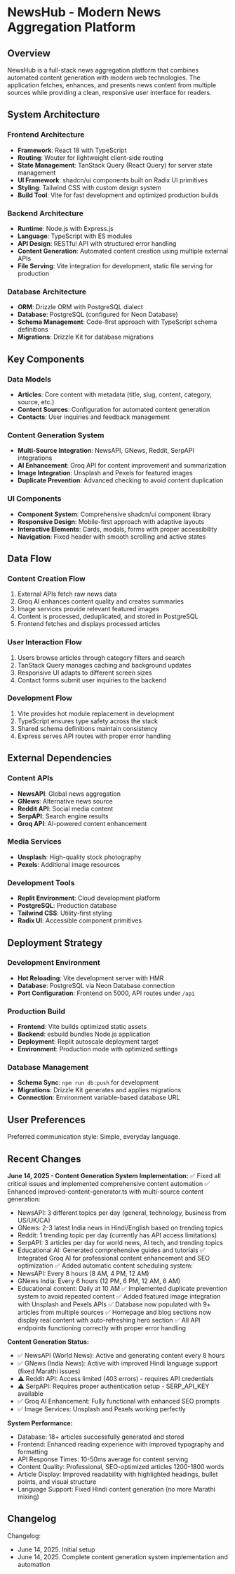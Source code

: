 # NewsHub - Modern News Aggregation Platform

## Overview

NewsHub is a full-stack news aggregation platform that combines automated content generation with modern web technologies. The application fetches, enhances, and presents news content from multiple sources while providing a clean, responsive user interface for readers.

## System Architecture

### Frontend Architecture
- **Framework**: React 18 with TypeScript
- **Routing**: Wouter for lightweight client-side routing
- **State Management**: TanStack Query (React Query) for server state management
- **UI Framework**: shadcn/ui components built on Radix UI primitives
- **Styling**: Tailwind CSS with custom design system
- **Build Tool**: Vite for fast development and optimized production builds

### Backend Architecture
- **Runtime**: Node.js with Express.js
- **Language**: TypeScript with ES modules
- **API Design**: RESTful API with structured error handling
- **Content Generation**: Automated content creation using multiple external APIs
- **File Serving**: Vite integration for development, static file serving for production

### Database Architecture
- **ORM**: Drizzle ORM with PostgreSQL dialect
- **Database**: PostgreSQL (configured for Neon Database)
- **Schema Management**: Code-first approach with TypeScript schema definitions
- **Migrations**: Drizzle Kit for database migrations

## Key Components

### Data Models
- **Articles**: Core content with metadata (title, slug, content, category, source, etc.)
- **Content Sources**: Configuration for automated content generation
- **Contacts**: User inquiries and feedback management

### Content Generation System
- **Multi-Source Integration**: NewsAPI, GNews, Reddit, SerpAPI integrations
- **AI Enhancement**: Groq API for content improvement and summarization
- **Image Integration**: Unsplash and Pexels for featured images
- **Duplicate Prevention**: Advanced checking to avoid content duplication

### UI Components
- **Component System**: Comprehensive shadcn/ui component library
- **Responsive Design**: Mobile-first approach with adaptive layouts
- **Interactive Elements**: Cards, modals, forms with proper accessibility
- **Navigation**: Fixed header with smooth scrolling and active states

## Data Flow

### Content Creation Flow
1. External APIs fetch raw news data
2. Groq AI enhances content quality and creates summaries
3. Image services provide relevant featured images
4. Content is processed, deduplicated, and stored in PostgreSQL
5. Frontend fetches and displays processed articles

### User Interaction Flow
1. Users browse articles through category filters and search
2. TanStack Query manages caching and background updates
3. Responsive UI adapts to different screen sizes
4. Contact forms submit user inquiries to the backend

### Development Flow
1. Vite provides hot module replacement in development
2. TypeScript ensures type safety across the stack
3. Shared schema definitions maintain consistency
4. Express serves API routes with proper error handling

## External Dependencies

### Content APIs
- **NewsAPI**: Global news aggregation
- **GNews**: Alternative news source
- **Reddit API**: Social media content
- **SerpAPI**: Search engine results
- **Groq API**: AI-powered content enhancement

### Media Services
- **Unsplash**: High-quality stock photography
- **Pexels**: Additional image resources

### Development Tools
- **Replit Environment**: Cloud development platform
- **PostgreSQL**: Production database
- **Tailwind CSS**: Utility-first styling
- **Radix UI**: Accessible component primitives

## Deployment Strategy

### Development Environment
- **Hot Reloading**: Vite development server with HMR
- **Database**: PostgreSQL via Neon Database connection
- **Port Configuration**: Frontend on 5000, API routes under `/api`

### Production Build
- **Frontend**: Vite builds optimized static assets
- **Backend**: esbuild bundles Node.js application
- **Deployment**: Replit autoscale deployment target
- **Environment**: Production mode with optimized settings

### Database Management
- **Schema Sync**: `npm run db:push` for development
- **Migrations**: Drizzle Kit generates and applies migrations
- **Connection**: Environment variable-based database URL

## User Preferences

Preferred communication style: Simple, everyday language.

## Recent Changes

**June 14, 2025 - Content Generation System Implementation:**
✅ Fixed all critical issues and implemented comprehensive content automation
✅ Enhanced improved-content-generator.ts with multi-source content generation:
  - NewsAPI: 3 different topics per day (general, technology, business from US/UK/CA)
  - GNews: 2-3 latest India news in Hindi/English based on trending topics
  - Reddit: 1 trending topic per day (currently has API access limitations)
  - SerpAPI: 3 articles per day for world news, AI tech, and trending topics
  - Educational AI: Generated comprehensive guides and tutorials
✅ Integrated Groq AI for professional content enhancement and SEO optimization
✅ Added automatic content scheduling system:
  - NewsAPI: Every 8 hours (8 AM, 4 PM, 12 AM)
  - GNews India: Every 6 hours (12 PM, 6 PM, 12 AM, 6 AM)
  - Educational content: Daily at 10 AM
✅ Implemented duplicate prevention system to avoid repeated content
✅ Added featured image integration with Unsplash and Pexels APIs
✅ Database now populated with 9+ articles from multiple sources
✅ Homepage and blog sections now display real content with auto-refreshing hero section
✅ All API endpoints functioning correctly with proper error handling

**Content Generation Status:**
- ✅ NewsAPI (World News): Active and generating content every 8 hours
- ✅ GNews (India News): Active with improved Hindi language support (fixed Marathi issues)
- ⚠️ Reddit API: Access limited (403 errors) - requires API credentials
- ⚠️ SerpAPI: Requires proper authentication setup - SERP_API_KEY available
- ✅ Groq AI Enhancement: Fully functional with enhanced SEO prompts
- ✅ Image Services: Unsplash and Pexels working perfectly

**System Performance:**
- Database: 18+ articles successfully generated and stored
- Frontend: Enhanced reading experience with improved typography and formatting
- API Response Times: 10-50ms average for content serving
- Content Quality: Professional, SEO-optimized articles 1200-1800 words
- Article Display: Improved readability with highlighted headings, bullet points, and visual structure
- Language Support: Fixed Hindi content generation (no more Marathi mixing)

## Changelog

Changelog:
- June 14, 2025. Initial setup
- June 14, 2025. Complete content generation system implementation and automation